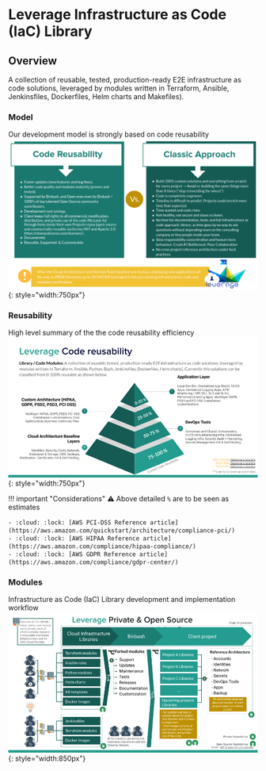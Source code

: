 # Leverage Infrastructure as Code (IaC) Library

## Overview
A collection of reusable, tested, production-ready E2E
infrastructure as code solutions, leveraged by modules written in Terraform, Ansible, Jenkinsfiles, 
Dockerfiles, Helm charts and Makefiles).

### Model

Our development model is strongly based on code reusability 
![code-library](../../assets/images/diagrams/code-library-specs.png "Leverage"){: style="width:750px"}

### Reusability
High level summary of the the code reusability efficiency  
![code-library](../../assets/images/diagrams/code-library-reuse.png "Leverage"){: style="width:750px"}


!!! important "Considerations"
    :warning: Above detailed `%` are to be seen as estimates 
    
    - :cloud: :lock: [AWS PCI-DSS Reference article](https://aws.amazon.com/quickstart/architecture/compliance-pci/)
    - :cloud: :lock: [AWS HIPAA Reference article](https://aws.amazon.com/compliance/hipaa-compliance/)
    - :cloud: :lock: [AWS GDPR Reference article](https://aws.amazon.com/compliance/gdpr-center/)

### Modules
Infrastructure as Code (IaC) Library development and implementation workflow  
![code-library](../../assets/images/diagrams/code-library-workflow.png "Leverage"){: style="width:850px"}


